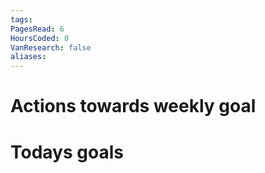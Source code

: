 ```yaml
---
tags: 
PagesRead: 6
HoursCoded: 0
VanResearch: false
aliases:
---
```

# Actions towards weekly goal
# Todays goals